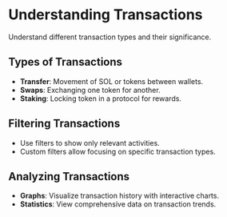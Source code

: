 # Understanding Transactions

Understand different transaction types and their significance.

## Types of Transactions
- **Transfer**: Movement of SOL or tokens between wallets.
- **Swaps**: Exchanging one token for another.
- **Staking**: Locking token in a protocol for rewards.

## Filtering Transactions
- Use filters to show only relevant activities.
- Custom filters allow focusing on specific transaction types.

## Analyzing Transactions
- **Graphs**: Visualize transaction history with interactive charts.
- **Statistics**: View comprehensive data on transaction trends.
